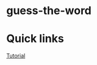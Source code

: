 # guess-the-word

# Quick links

[Tutorial](https://www.raywenderlich.com/31661263-how-to-make-a-game-like-wordle-in-swiftui-part-one)